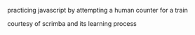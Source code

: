 
practicing javascript by attempting a human counter for a train

courtesy of scrimba and its learning process
